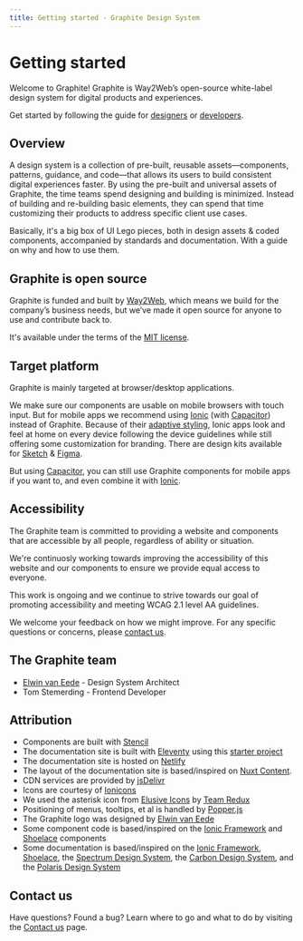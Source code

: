 ```yaml
---
title: Getting started - Graphite Design System
---
```


# Getting started

<p class="intro">Welcome to Graphite! Graphite is Way2Web’s open-source white-label design system for digital products and experiences.</p>

Get started by following the guide for [designers](/getting-started/designers) or [developers](/getting-started/developers).

## Overview

A design system is a collection of pre-built, reusable assets—components, patterns, guidance, and code—that allows its users to build consistent digital experiences faster. By using the pre-built and universal assets of Graphite, the time teams spend designing and building is minimized. Instead of building and re-building basic elements, they can spend that time customizing their products to address specific client use cases.

Basically, it's a big box of UI Lego pieces, both in design assets & coded components, accompanied by standards and documentation. With a guide on why and how to use them.

## Graphite is open source

Graphite is funded and built by [Way2Web](https://www.way2web.nl), which means we build for the company’s business needs, but we’ve made it open source for anyone to use and contribute back to.

It's available under the terms of the [MIT license](https://github.com/Way2Web/graphite-design-system/blob/master/LICENSE).

## Target platform

Graphite is mainly targeted at browser/desktop applications.

We make sure our components are usable on mobile browsers with touch input. But for mobile apps we recommend using [Ionic](https://ionicframework.com/) (with [Capacitor](https://capacitorjs.com/)) instead of Graphite. Because of their [adaptive styling](https://ionicframework.com/docs/theming/platform-styles), Ionic apps look and feel at home on every device following the device guidelines while still offering some customization for branding. There are design kits available for [Sketch](https://ionicsketch.com/) & [Figma](https://ionicfigma.com/).

But using [Capacitor](https://capacitorjs.com/), you can still use Graphite components for mobile apps if you want to, and even combine it with [Ionic](https://ionicframework.com/).

## Accessibility

The Graphite team is committed to providing a website and components that are accessible by all people, regardless of ability or situation.

We're continuosly working towards improving the accessibility of this website and our components to ensure we provide equal access to everyone.

This work is ongoing and we continue to strive towards our goal of promoting accessibility and meeting WCAG 2.1 level AA guidelines.

We welcome your feedback on how we might improve. For any specific questions or concerns, please [contact us](/help/contact-us).

## The Graphite team

- [Elwin van Eede](https://elwinvaneede.com) - Design System Architect
- Tom Stemerding - Frontend Developer

## Attribution

- Components are built with [Stencil](https://stenciljs.com/)
- The documentation site is built with [Eleventy](https://www.11ty.dev/) using this [starter project](https://github.com/ixartz/Eleventy-Starter-Boilerplate)
- The documentation site is hosted on [Netlify](https://netlify.app/)
- The layout of the documentation site is based/inspired on [Nuxt Content](https://content.nuxtjs.org/).
- CDN services are provided by [jsDelivr](https://www.jsdelivr.com/)
- Icons are courtesy of [Ionicons](https://ionic.io/ionicons)
- We used the asterisk icon from [Elusive Icons](http://elusiveicons.com/) by [Team Redux](http://reduxframework.com/)
- Positioning of menus, tooltips, et al is handled by [Popper.js](https://popper.js.org/)
- The Graphite logo was designed by [Elwin van Eede](https://elwinvaneede.com)
- Some component code is based/inspired on the [Ionic Framework](https://ionicframework.com/) and [Shoelace](https://shoelace.style/) components
- Some documentation is based/inspired on the [Ionic Framework](https://ionicframework.com/), [Shoelace](https://shoelace.style/), the [Spectrum Design System](https://spectrum.adobe.com/), the [Carbon Design System](https://www.carbondesignsystem.com/), and the [Polaris Design System](https://polaris.shopify.com/)

## Contact us

Have questions? Found a bug? Learn where to go and what to do by visiting the [Contact us](/help/contact-us) page.
